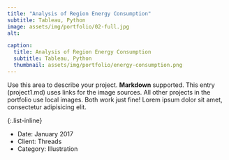 ```yaml
---
title: "Analysis of Region Energy Consumption"
subtitle: Tableau, Python
image: assets/img/portfolio/02-full.jpg
alt: 

caption:
  title: Analysis of Region Energy Consumption
  subtitle: Tableau, Python
  thumbnail: assets/img/portfolio/energy-consumption.png
---
```

Use this area to describe your project. **Markdown** supported. This entry (project1.md) uses links for the image sources. All other projects in the portfolio use local images. Both work just fine! Lorem ipsum dolor sit amet, consectetur adipisicing elit. 

{:.list-inline}
- Date: January 2017
- Client: Threads
- Category: Illustration

